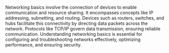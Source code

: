 Networking basics involve the connection of devices to enable communication and resource sharing. It encompasses concepts like IP addressing, subnetting, and routing. Devices such as routers, switches, and hubs facilitate this connectivity by directing data packets across the network. Protocols like TCP/IP govern data transmission, ensuring reliable communication. Understanding networking basics is essential for configuring and troubleshooting networks effectively, optimizing performance, and ensuring security.
